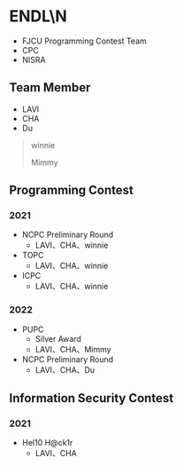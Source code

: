 # ENDL\N
* FJCU Programming Contest Team
* CPC
* NISRA

## Team Member

* LAVI
* CHA
* Du

> winnie
>
> Mimmy

## Programming Contest

### 2021
* NCPC Preliminary Round
    * LAVI、CHA、winnie
* TOPC
    * LAVI、CHA、winnie
* ICPC
    * LAVI、CHA、winnie

### 2022
* PUPC
    * Silver Award
    * LAVI、CHA、Mimmy
* NCPC Preliminary Round
    * LAVI、CHA、Du

## Information Security Contest

### 2021
* Hel10 H@ck1r
    * LAVI、CHA